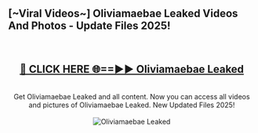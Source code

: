 <h2>[~Viral Videos~] Oliviamaebae Leaked Videos And Photos - Update Files 2025!</h2>
<br>
<div align="center">
<h2><a href="https://top-ai-tools.click/QrbHav" rel="nofollow">🔴 CLICK HERE 🌐==►► Oliviamaebae Leaked</a></h2>
<br>
Get Oliviamaebae Leaked and all content. Now you can access all videos and pictures of Oliviamaebae Leaked. New Updated Files 2025!
<br>
<br>
<a href="https://top-ai-tools.click/QrbHav" rel="nofollow" data-target="animated-image.originalLink"><img src="https://i.ibb.co.com/WyWwxjT/player-gif2.gif" alt="Oliviamaebae Leaked" style="max-width: 100%; display: inline-block;" data-target="animated-image.originalImage"></a>
</div>
<br>